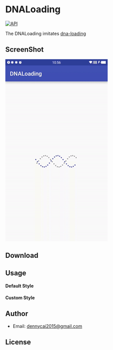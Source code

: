 DNALoading  
===
[![API](https://img.shields.io/badge/API-11%2B-brightgreen.svg?style=flat)](https://android-arsenal.com/api?level=11) 

The DNALoading imitates [dna-loading](https://www.uplabs.com/posts/dna-loading)

ScreenShot
--
![](https://github.com/DennyCai/DNALoading/blob/master/screenshots/1471640905.gif)

Download
--

Usage
--

#### Default Style

#### Custom Style

Author
--
* Email: dennycai2015@gmail.com

License
--